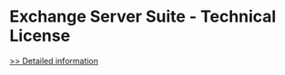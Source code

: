 # Exchange Server Suite - Technical License
[>> Detailed information](https://secure.shareit.com/shareit/product.html?productid=300850043&affiliateid=200057808)